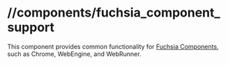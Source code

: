 # //components/fuchsia_component_support

This component provides common functionality for
[Fuchsia Components](https://fuchsia.dev/fuchsia-src/glossary?hl=en#component),
such as Chrome, WebEngine, and WebRunner.
